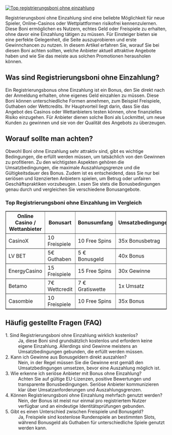 [![Top registrierungsboni ohne einzahlung](https://123-caf.pages.dev/gitsignup.png)](https://vrmoo.ru/Bt82HjjY)

<div>   <p>Registrierungsboni ohne Einzahlung sind eine beliebte Möglichkeit für neue Spieler, Online-Casinos oder Wettplattformen risikofrei kennenzulernen. Diese Boni ermöglichen es Nutzern, echtes Geld oder Freispiele zu erhalten, ohne davor eine Einzahlung tätigen zu müssen. Für Einsteiger bieten sie eine perfekte Gelegenheit, die Seite auszuprobieren und erste Gewinnchancen zu nutzen. In diesem Artikel erfahren Sie, worauf Sie bei diesen Boni achten sollten, welche Anbieter aktuell attraktive Angebote haben und wie Sie das meiste aus solchen Promotionen herausholen können.</p>    <h2>Was sind Registrierungsboni ohne Einzahlung?</h2>   <p>Ein Registrierungsbonus ohne Einzahlung ist ein Bonus, den Sie direkt nach der Anmeldung erhalten, ohne eigenes Geld einzahlen zu müssen. Diese Boni können unterschiedliche Formen annehmen, zum Beispiel Freispiele, Guthaben oder Wettcredits. Ihr Hauptvorteil liegt darin, dass Sie das Angebot des Casinos oder Wettanbieters testen können, ohne finanzielles Risiko einzugehen. Für Anbieter dienen solche Boni als Lockmittel, um neue Kunden zu gewinnen und sie von der Qualität des Angebots zu überzeugen.</p>    <h2>Worauf sollte man achten?</h2>   <p>Obwohl Boni ohne Einzahlung sehr attraktiv sind, gibt es wichtige Bedingungen, die erfüllt werden müssen, um tatsächlich von den Gewinnen zu profitieren. Zu den wichtigsten Aspekten gehören die Umsatzbedingungen, die maximale Auszahlungsgrenze und die Gültigkeitsdauer des Bonus. Zudem ist es entscheidend, dass Sie nur bei seriösen und lizenzierten Anbietern spielen, um Betrug oder unfairen Geschäftspraktiken vorzubeugen. Lesen Sie stets die Bonusbedingungen genau durch und vergleichen Sie verschiedene Bonusangebote.</p>    <h3>Top Registrierungsboni ohne Einzahlung im Vergleich</h3>   <table border="1" cellpadding="8" cellspacing="0">     <thead>       <tr>         <th>Online Casino / Wettanbieter</th>         <th>Bonusart</th>         <th>Bonusumfang</th>         <th>Umsatzbedingungen</th>         <th>Gültigkeit</th>       </tr>     </thead>     <tbody>       <tr>         <td>CasinoX</td>         <td>10 Freispiele</td>         <td>10 Free Spins</td>         <td>35x Bonusbetrag</td>         <td>7 Tage</td>       </tr>       <tr>         <td>LV BET</td>         <td>5€ Guthaben</td>         <td>5 € Bonusgeld</td>         <td>40x Bonus</td>         <td>10 Tage</td>       </tr>       <tr>         <td>EnergyCasino</td>         <td>15 Freispiele</td>         <td>15 Free Spins</td>         <td>30x Gewinne</td>         <td>5 Tage</td>       </tr>       <tr>         <td>Betamo</td>         <td>7€ Wettcredit</td>         <td>7 € Gratiswette</td>         <td>1x Umsatz</td>         <td>14 Tage</td>       </tr>       <tr>         <td>Casombie</td>         <td>10 Freispiele</td>         <td>10 Free Spins</td>         <td>35x Bonus</td>         <td>7 Tage</td>       </tr>     </tbody>   </table>    <h2>Häufig gestellte Fragen (FAQ)</h2>   <dl>     <dt>1. Sind Registrierungsboni ohne Einzahlung wirklich kostenlos?</dt>     <dd>Ja, diese Boni sind grundsätzlich kostenlos und erfordern keine eigene Einzahlung. Allerdings sind Gewinne meistens an Umsatzbedingungen gebunden, die erfüllt werden müssen.</dd>      <dt>2. Kann ich Gewinne aus Bonusgeldern direkt auszahlen?</dt>     <dd>Nein, in der Regel müssen Sie die Gewinne erst gemäß den Umsatzbedingungen umsetzen, bevor eine Auszahlung möglich ist.</dd>      <dt>3. Wie erkenne ich seriöse Anbieter mit Bonus ohne Einzahlung?</dt>     <dd>Achten Sie auf gültige EU-Lizenzen, positive Bewertungen und transparente Bonusbedingungen. Seriöse Anbieter kommunizieren klar über Umsatzanforderungen und Auszahlungsgrenzen.</dd>      <dt>4. Können Registrierungsboni ohne Einzahlung mehrfach genutzt werden?</dt>     <dd>Nein, der Bonus ist meist nur einmal pro registriertem Nutzer verfügbar und an eindeutige Identitätsprüfungen gebunden.</dd>      <dt>5. Gibt es einen Unterschied zwischen Freispiele und Bonusgeld?</dt>     <dd>Ja, Freispiele sind kostenlose Rundenspiele an bestimmten Slots, während Bonusgeld als Guthaben für unterschiedliche Spiele genutzt werden kann.</dd>   </dl> </div>